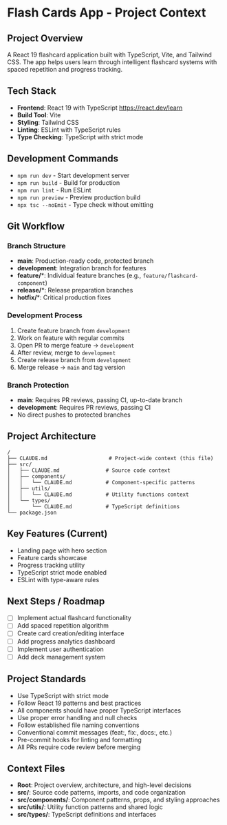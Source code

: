 # Flash Cards App - Project Context

## Project Overview

A React 19 flashcard application built with TypeScript, Vite, and Tailwind CSS. The app helps users learn through intelligent flashcard systems with spaced repetition and progress tracking.

## Tech Stack

- **Frontend**: React 19 with TypeScript <https://react.dev/learn>
- **Build Tool**: Vite
- **Styling**: Tailwind CSS
- **Linting**: ESLint with TypeScript rules
- **Type Checking**: TypeScript with strict mode

## Development Commands

- `npm run dev` - Start development server
- `npm run build` - Build for production
- `npm run lint` - Run ESLint
- `npm run preview` - Preview production build
- `npx tsc --noEmit` - Type check without emitting

## Git Workflow

### Branch Structure
- **main**: Production-ready code, protected branch
- **development**: Integration branch for features
- **feature/***: Individual feature branches (e.g., `feature/flashcard-component`)
- **release/***: Release preparation branches
- **hotfix/***: Critical production fixes

### Development Process
1. Create feature branch from `development`
2. Work on feature with regular commits
3. Open PR to merge feature → `development`
4. After review, merge to `development`
5. Create release branch from `development`
6. Merge release → `main` and tag version

### Branch Protection
- **main**: Requires PR reviews, passing CI, up-to-date branch
- **development**: Requires PR reviews, passing CI
- No direct pushes to protected branches

## Project Architecture

```
/
├── CLAUDE.md                    # Project-wide context (this file)
├── src/
│   ├── CLAUDE.md               # Source code context
│   ├── components/
│   │   └── CLAUDE.md           # Component-specific patterns
│   ├── utils/
│   │   └── CLAUDE.md           # Utility functions context
│   └── types/
│       └── CLAUDE.md           # TypeScript definitions
└── package.json
```

## Key Features (Current)

- Landing page with hero section
- Feature cards showcase
- Progress tracking utility
- TypeScript strict mode enabled
- ESLint with type-aware rules

## Next Steps / Roadmap

- [ ] Implement actual flashcard functionality
- [ ] Add spaced repetition algorithm
- [ ] Create card creation/editing interface
- [ ] Add progress analytics dashboard
- [ ] Implement user authentication
- [ ] Add deck management system

## Project Standards

- Use TypeScript with strict mode
- Follow React 19 patterns and best practices
- All components should have proper TypeScript interfaces
- Use proper error handling and null checks
- Follow established file naming conventions
- Conventional commit messages (feat:, fix:, docs:, etc.)
- Pre-commit hooks for linting and formatting
- All PRs require code review before merging

## Context Files

- **Root**: Project overview, architecture, and high-level decisions
- **src/**: Source code patterns, imports, and code organization
- **src/components/**: Component patterns, props, and styling approaches
- **src/utils/**: Utility function patterns and shared logic
- **src/types/**: TypeScript definitions and interfaces

